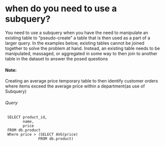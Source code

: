 # when  do you need to use a subquery?
You need to use a subquery when you have the need to manipulate an existing table to “pseudo-create” a table that 
is then used as a part of a larger query. In the examples below, 
existing tables cannot be joined together to solve the problem at hand. Instead,
an existing table needs to be manipulated, massaged,
or aggregated in some way to then join to another table in the dataset to answer the posed questions
#### Note:
   Creating an average price temporary table to then identify customer orders where items exceed
   the average price within a department(as use of Subquery)
   
###### Query  
     SELECT product_id,
            name,
            price
     FROM db.product
     Where price > (SELECT AVG(price)
                   FROM db.product)
